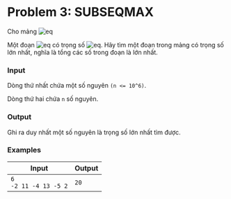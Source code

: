 # Problem 3: SUBSEQMAX

Cho mảng ![eq](https://latex.codecogs.com/svg.image?\bg{white}&space;s=\left(a_1,a_2,...a_n\right))

Một đoạn ![eq](https://latex.codecogs.com/svg.image?\bg{white}&space;s(i,j)=\left(a_i,...,a_j\right),1\leq&space;i\leq&space;j\leq&space;n) có trọng số ![eq](https://latex.codecogs.com/svg.image?\bg{white}w(i,j)=a_i&plus;a_{i&plus;1}&plus;...&plus;a_j). Hãy tìm một đoạn trong mảng có trọng số lớn nhất, nghĩa là tổng các số trong đoạn là lớn nhất.

### Input
Dòng thứ nhất chứa một số nguyên `(n <= 10^6)`.

Dòng thứ hai chứa `n` số nguyên.
### Output
Ghi ra duy nhất một số nguyên là trọng số lớn nhất tìm được.
### Examples
| Input | Output |
| --- | --- | 
| `6` </br> `-2 11 -4 13 -5 2` | `20` | 